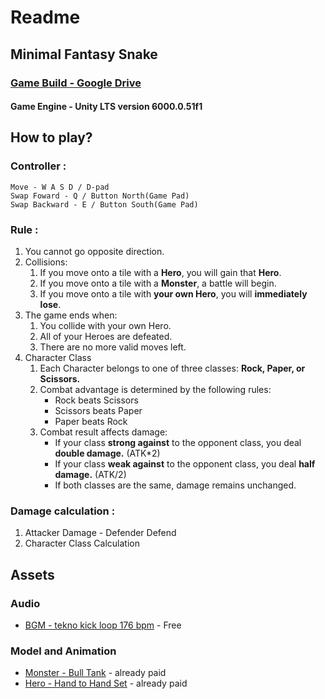 # Readme
## Minimal Fantasy Snake
### [Game Build - Google Drive](https://drive.google.com/file/d/1BERDsmg29GmoZQTJNztMiTkgfDX2dSCK/view?usp=sharing)
#### Game Engine - Unity LTS version 6000.0.51f1
## How to play?
### Controller :
    Move - W A S D / D-pad
    Swap Foward - Q / Button North(Game Pad)
    Swap Backward - E / Button South(Game Pad)

### Rule :
1. You cannot go opposite direction.
2. Collisions:
    1. If you move onto a tile with a **Hero**, you will gain that **Hero**.
    2. If you move onto a tile with a **Monster**, a battle will begin.
    3. If you move onto a tile with **your own Hero**, you will **immediately lose**.
3. The game ends when:
    1. You collide with your own Hero.
    2. All of your Heroes are defeated.
    3. There are no more valid moves left.
4. Character Class
    1. Each Character belongs to one of three classes: **Rock, Paper, or Scissors.**
    2. Combat advantage is determined by the following rules:
        - Rock beats Scissors
        - Scissors beats Paper
        - Paper beats Rock
    3. Combat result affects damage:
        - If your class **strong against** to the opponent class, you deal **double damage.** (ATK*2)
        - If your class **weak against** to the opponent class, you deal **half damage.** (ATK/2)
        - If both classes are the same, damage remains unchanged.
    
### Damage calculation : 
1. Attacker Damage - Defender Defend
2. Character Class Calculation

## Assets
### Audio
- [BGM - tekno kick loop 176 bpm](https://pixabay.com/sound-effects/tekno-kick-loop-176-bpm-292894/) - Free
### Model and Animation
- [Monster - Bull Tank](https://assetstore.unity.com/packages/3d/characters/creatures/bull-tank-211881) - already paid
- [Hero - Hand to Hand Set](https://assetstore.unity.com/packages/3d/characters/creatures/bull-tank-211881) - already paid